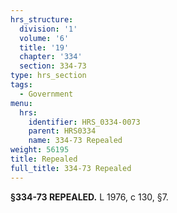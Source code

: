```yaml
---
hrs_structure:
  division: '1'
  volume: '6'
  title: '19'
  chapter: '334'
  section: 334-73
type: hrs_section
tags:
  - Government
menu:
  hrs:
    identifier: HRS_0334-0073
    parent: HRS0334
    name: 334-73 Repealed
weight: 56195
title: Repealed
full_title: 334-73 Repealed
---
```

**§334-73 REPEALED.** L 1976, c 130, §7.